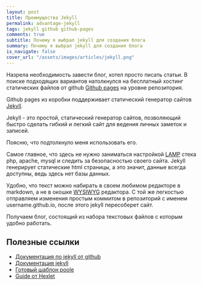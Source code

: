 ```yaml
---
layout: post
title: Преимущества Jekyll
permalink: advantage-jekyll
tags: jekyll github github-pages
comments: true
subtitle: Почему я выбрал jekyll для создания блога
summary: Почему я выбрал jekyll для создания блога
is_navigate: false
cover_url: "/assets/images/articles/jekyll.png"
---
```


Назрела необходимость завести блог, хотел просто писать статьи.
В поиске подходящих вариантов натолкнулся на бесплатный хостинг статических файлов от github [Github pages](https://pages.github.com/) 
на уровне репозитория.

Github pages из коробки поддерживает статический генератор сайтов [Jekyll](https://jekyllrb.com/).

Jekyll - это простой, статический генератор сайтов, позволяющий быстро сделать гибкий и легкий сайт 
для ведения личных заметок и записей.

Поясню, что подтолкнуло меня использовать его.

Самое главное, что здесь не нужно заниматься настройкой [LAMP](https://ru.wikipedia.org/wiki/LAMP) стека php, apache,
mysql и следить за безопасностью своего сайта. 
Jekyll генерирует статические html страницы, а это значит, данные всегда доступны, ведь здесь нет базы данных.

Удобно, что текст можно набирать в своем любимом редакторе в markdown, а не в окошке [WYSIWYG](https://ru.wikipedia.org/wiki/WYSIWYG) редактора.
С той же легкостью отправляем изменения простым коммитом в репозиторий с именем username.github.io, после этого jekyll пересоберет сайт.

Получаем блог, состоящий из набора текстовых файлов с которым удобно работать.

## Полезные ссылки

- [Документация по jekyll от github](https://help.github.com/en/articles/using-jekyll-as-a-static-site-generator-with-github-pages)
- [Документация jekyll](https://jekyllrb.com/docs/)
- [Готовый шаблон poole](http://getpoole.com/)
- [Guide от Hexlet](https://guides.hexlet.io/jekyll/)
